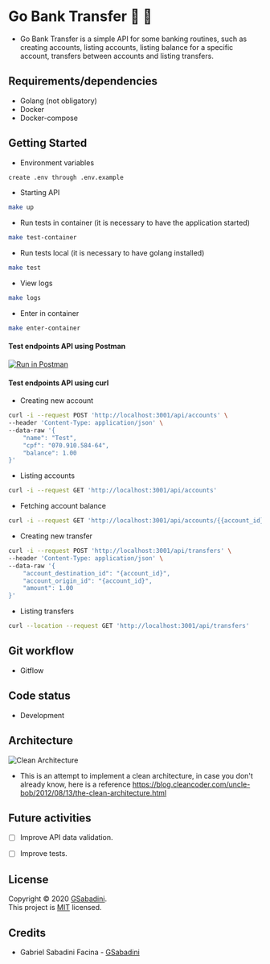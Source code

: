 # Go Bank Transfer :bank: :money_with_wings:
- Go Bank Transfer is a simple API for some banking routines, such as creating accounts, listing accounts, listing balance for a specific account, transfers between accounts and listing transfers.

## Requirements/dependencies
- Golang (not obligatory)
- Docker
- Docker-compose

## Getting Started

- Environment variables

```sh
create .env through .env.example
```

- Starting API

```sh
make up
```

- Run tests in container (it is necessary to have the application started)

```sh
make test-container
```

- Run tests local (it is necessary to have golang installed)

```sh
make test
```

- View logs

```sh
make logs
```

- Enter in container

```sh
make enter-container
```

#### Test endpoints API using Postman

[![Run in Postman](https://run.pstmn.io/button.svg)](https://app.getpostman.com/run-collection/38286dacebab6fa2975f)

#### Test endpoints API using curl

- Creating new account

```bash
curl -i --request POST 'http://localhost:3001/api/accounts' \
--header 'Content-Type: application/json' \
--data-raw '{
    "name": "Test",
    "cpf": "070.910.584-64",
    "balance": 1.00
}'
```

- Listing accounts

```bash
curl -i --request GET 'http://localhost:3001/api/accounts'
```

- Fetching account balance

```bash
curl -i --request GET 'http://localhost:3001/api/accounts/{{account_id}}/balance'
```

- Creating new transfer

```bash
curl -i --request POST 'http://localhost:3001/api/transfers' \
--header 'Content-Type: application/json' \
--data-raw '{
	"account_destination_id": "{account_id}",
	"account_origin_id": "{account_id}",
	"amount": 1.00
}'
```

- Listing transfers

```bash
curl --location --request GET 'http://localhost:3001/api/transfers'
```

## Git workflow
- Gitflow

## Code status
- Development

## Architecture

![Clean Architecture](cleanarch.png)

-  This is an attempt to implement a clean architecture, in case you don't already know, here is a reference https://blog.cleancoder.com/uncle-bob/2012/08/13/the-clean-architecture.html

## Future activities

- [ ] Improve API data validation.

- [ ] Improve tests.


## License
Copyright © 2020 [GSabadini](https://github.com/GSabadini).<br />
This project is [MIT](LICENSE) licensed.

## Credits
- Gabriel Sabadini Facina - [GSabadini](https://github.com/GSabadini)
